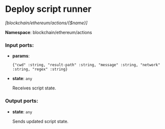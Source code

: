 # Deploy script runner

_[blockchain/ethereum/actions/{$name}]_

__Namespace__: blockchain/ethereum/actions

### Input ports:

* __params__: 
    ```
    {"cwd" :string, "result-path" :string, "message" :string, "network" :string, "regex" :string}
    ```


* __state__: ` any `

    Receives script state.

### Output ports:

* __state__: ` any `

    Sends updated script state.

